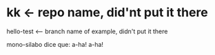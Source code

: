 # kk <- repo name, did'nt put it there
hello-test <-- branch name of example, didn't put it there

mono-silabo dice que: a-ha! a-ha!

